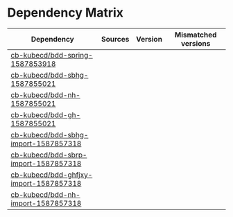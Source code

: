 # Dependency Matrix

Dependency | Sources | Version | Mismatched versions
---------- | ------- | ------- | -------------------
[cb-kubecd/bdd-spring-1587853918](https://github.com/cb-kubecd/bdd-spring-1587853918.git) |  | []() | 
[cb-kubecd/bdd-sbhg-1587855021](https://github.com/cb-kubecd/bdd-sbhg-1587855021.git) |  | []() | 
[cb-kubecd/bdd-nh-1587855021](https://github.com/cb-kubecd/bdd-nh-1587855021.git) |  | []() | 
[cb-kubecd/bdd-gh-1587855021](https://github.com/cb-kubecd/bdd-gh-1587855021.git) |  | []() | 
[cb-kubecd/bdd-sbhg-import-1587857318](https://github.com/cb-kubecd/bdd-sbhg-import-1587857318.git) |  | []() | 
[cb-kubecd/bdd-sbrp-import-1587857318](https://github.com/cb-kubecd/bdd-sbrp-import-1587857318.git) |  | []() | 
[cb-kubecd/bdd-ghfjxy-import-1587857318](https://github.com/cb-kubecd/bdd-ghfjxy-import-1587857318.git) |  | []() | 
[cb-kubecd/bdd-nh-import-1587857318](https://github.com/cb-kubecd/bdd-nh-import-1587857318.git) |  | []() | 
